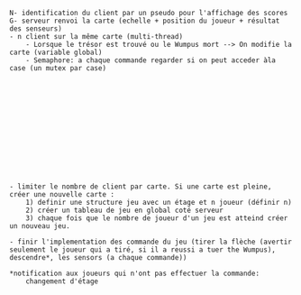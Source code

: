 
	N- identification du client par un pseudo pour l'affichage des scores
	G- serveur renvoi la carte (echelle + position du joueur + résultat des senseurs) 
	- n client sur la même carte (multi-thread)
		- Lorsque le trésor est trouvé ou le Wumpus mort --> On modifie la carte (variable global)
		- Semaphore: a chaque commande regarder si on peut acceder àla case (un mutex par case)
		
	
	
	
	
	
	
	
	
	
	
	
	
	
	- limiter le nombre de client par carte. Si une carte est pleine, créer une nouvelle carte :
		1) definir une structure jeu avec un étage et n joueur (définir n)
		2) créer un tableau de jeu en global coté serveur
		3) chaque fois que le nombre de joueur d'un jeu est atteind créer un nouveau jeu.
		
	- finir l'implementation des commande du jeu (tirer la flèche (avertir seulement le joueur qui a tiré, si il a reussi a tuer the Wumpus), descendre*, les sensors (a chaque commande))
	
	*notification aux joueurs qui n'ont pas effectuer la commande:
		changement d'étage
